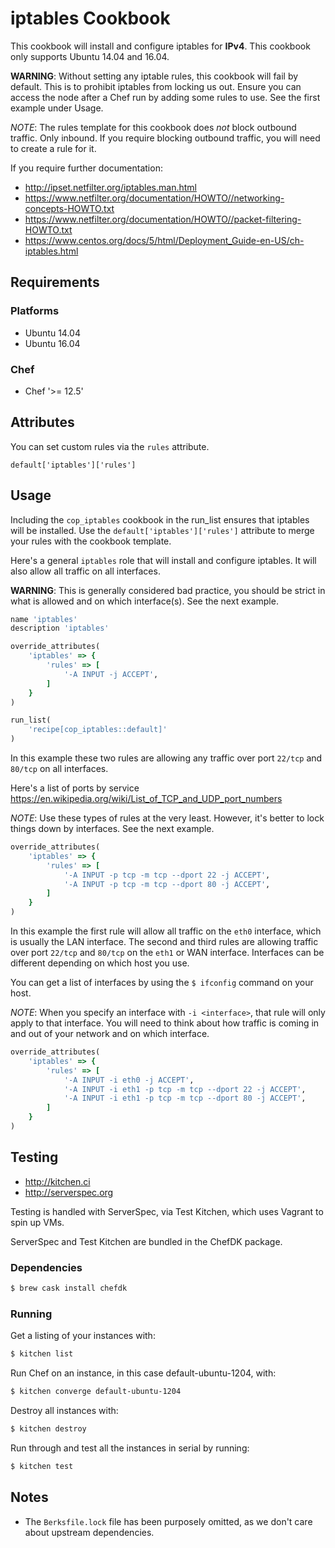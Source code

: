 # iptables Cookbook
This cookbook will install and configure iptables for **IPv4**. This cookbook
only supports Ubuntu 14.04 and 16.04.

**WARNING**: Without setting any iptable rules, this cookbook will fail by default.
This is to prohibit iptables from locking us out. Ensure you can access the node
after a Chef run by adding some rules to use. See the first example under Usage.

*NOTE*: The rules template for this cookbook does _not_ block outbound traffic.
Only inbound. If you require blocking outbound traffic, you will need to create
a rule for it.

If you require further documentation:

* http://ipset.netfilter.org/iptables.man.html
* https://www.netfilter.org/documentation/HOWTO//networking-concepts-HOWTO.txt
* https://www.netfilter.org/documentation/HOWTO//packet-filtering-HOWTO.txt
* https://www.centos.org/docs/5/html/Deployment_Guide-en-US/ch-iptables.html

## Requirements
### Platforms
- Ubuntu 14.04
- Ubuntu 16.04

### Chef
- Chef '>= 12.5'

## Attributes
You can set custom rules via the `rules` attribute.

`default['iptables']['rules']`

## Usage
Including the `cop_iptables` cookbook in the run_list ensures that iptables
will be installed. Use the `default['iptables']['rules']` attribute to merge
your rules with the cookbook template.

Here's a general `iptables` role that will install and configure iptables. It
will also allow all traffic on all interfaces.

**WARNING**: This is generally considered bad practice, you should be strict in what
is allowed and on which interface(s). See the next example.

```ruby
name 'iptables'
description 'iptables'

override_attributes(
    'iptables' => {
        'rules' => [
            '-A INPUT -j ACCEPT',
        ]
    }
)

run_list(
    'recipe[cop_iptables::default]'
)
```

In this example these two rules are allowing any traffic over port `22/tcp` and `80/tcp` on all interfaces.

Here's a list of ports by service https://en.wikipedia.org/wiki/List_of_TCP_and_UDP_port_numbers

*NOTE*: Use these types of rules at the very least. However, it's better to
lock things down by interfaces. See the next example.

```ruby
override_attributes(
    'iptables' => {
        'rules' => [
            '-A INPUT -p tcp -m tcp --dport 22 -j ACCEPT',
            '-A INPUT -p tcp -m tcp --dport 80 -j ACCEPT',
        ]
    }
)
```

In this example the first rule will allow all traffic on the `eth0` interface,
which is usually the LAN interface. The second and third rules are allowing
traffic over port `22/tcp` and `80/tcp` on the `eth1` or WAN interface.
Interfaces can be different depending on which host you use.

You can get a list of interfaces by using the `$ ifconfig` command on your host.

*NOTE*: When you specify an interface with `-i <interface>`, that rule will only
apply to that interface. You will need to think about how traffic is coming in
and out of your network and on which interface.

```ruby
override_attributes(
    'iptables' => {
        'rules' => [
            '-A INPUT -i eth0 -j ACCEPT',
            '-A INPUT -i eth1 -p tcp -m tcp --dport 22 -j ACCEPT',
            '-A INPUT -i eth1 -p tcp -m tcp --dport 80 -j ACCEPT',
        ]
    }
)
```

## Testing
* http://kitchen.ci
* http://serverspec.org

Testing is handled with ServerSpec, via Test Kitchen, which uses Vagrant to spin up VMs.

ServerSpec and Test Kitchen are bundled in the ChefDK package.

### Dependencies
```bash
$ brew cask install chefdk
```

### Running
Get a listing of your instances with:

```bash
$ kitchen list
```

Run Chef on an instance, in this case default-ubuntu-1204, with:

```bash
$ kitchen converge default-ubuntu-1204
```

Destroy all instances with:

```bash
$ kitchen destroy
```

Run through and test all the instances in serial by running:

```bash
$ kitchen test
```

## Notes
* The `Berksfile.lock` file has been purposely omitted, as we don't care about upstream dependencies.
